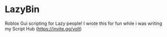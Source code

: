 # LazyBin
Roblox Gui scripting for Lazy people!
I wrote this for fun while i was writing my Script Hub (https://invite.gg/volt)
